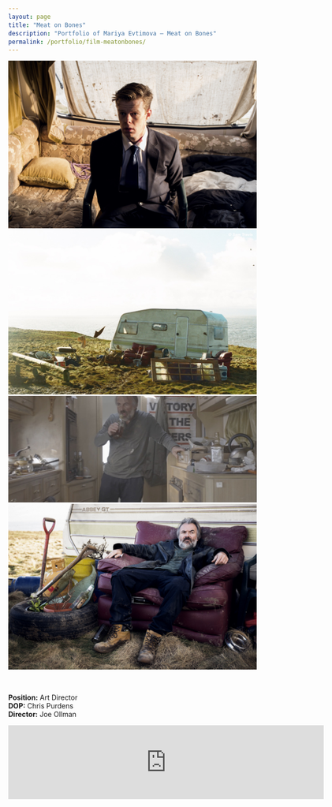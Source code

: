 ```yaml
---
layout: page
title: "Meat on Bones"
description: "Portfolio of Mariya Evtimova — Meat on Bones"
permalink: /portfolio/film-meatonbones/
---
```

<div class="carousel" data-transition="fade" data-autoplay>
<div><img src="/assets/img/slide/mb/001.jpg" alt=""></div>
<div><img src="/assets/img/slide/mb/002.jpg" alt=""></div>
<div><img src="/assets/img/slide/mb/003.jpg" alt=""></div>
<div><img src="/assets/img/slide/mb/004.jpg" alt=""></div>
</div>

<p>&nbsp;</p>

<p class="text-center">
<strong>Position:</strong> Art Director<br>
<strong>DOP:</strong> Chris Purdens<br>
<strong>Director:</strong> Joe Ollman
</p>  

<div class="VideoContainer">
<iframe class="VideoContainer-frame" width="640" src="https://www.youtube.com/embed/glGAKuQJJks" frameborder="0" allowfullscreen></iframe>
</div>
